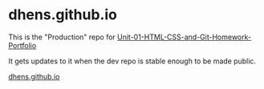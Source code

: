 # dhens.github.io

This is the "Production" repo for [Unit-01-HTML-CSS-and-Git-Homework-Portfolio](https://github.com/dhens/Unit-01-HTML-CSS-and-Git-Homework-Portfolio) 

It gets updates to it when the dev repo is stable enough to be made public.

[dhens.github.io](https://dhens.github.io) 

